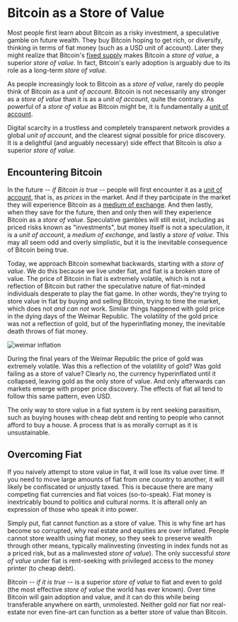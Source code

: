 # Bitcoin as a Store of Value

<!--
Lord Jesus Christ
Son of God
Have mercy on me, a sinner
-->

Most people first learn about Bitcoin
 as a risky investment,
 a speculative gamble on future wealth.
They buy Bitcoin hoping to get rich,
 or diversify,
 thinking in terms of fiat money
 (such as a USD unit of account).
Later they might realize that Bitcoin's
 [fixed supply](fixed-supply.md)
 makes Bitcoin a *store of value*, 
 a superior *store of value*.
In fact, Bitcoin's early adoption is
 arguably due to its
 role as a long-term *store of value*.

As people increasingly look to Bitcoin
 as a *store of value*, 
 rarely do people think of Bitcoin as a 
 *unit of account*.
Bitcoin
 is not necessarily any stronger
 as a *store of value*
 than it is as a 
 *unit of account*,
 quite the contrary.
As powerful of a *store of value* as Bitcoin
 might be, it is fundamentally a
 [unit of account](unit-of-account.md).

Digital scarcity in a trustless and 
 completely transparent network provides
 a global *unit of account*, and the
 clearest signal
 possible for price discovery.
It is a delightful 
 (and arguably necessary) side effect
 that Bitcoin is *also* a superior
 *store of value*.




## Encountering Bitcoin

In the future -- *if Bitcoin is true* --
 people will first encounter
 it as a [unit of account](unit-of-account.md),
 that is, as *prices* in the market.
And if they participate in the market
 they will experience Bitcoin as a
 [medium of exchange](medium-of-exchange.md).
And then lastly,
 when they save for the future,
 then and only then
 will they experience
 Bitcoin as a *store of value*.
Speculative gambles will still exist,
 including as priced risks known as "investments",
 but money itself is not a speculation,
 it is a *unit of account*,
 a *medium of exchange*,
 and lastly a *store of value*.
This may all seem odd and overly simplistic,
 but it is the inevitable
 consequence of Bitcoin being true.

Today, we approach Bitcoin somewhat
 backwards, starting with a
 *store of value*.
We do this
 because we live under fiat,
 and fiat is a broken
 store of value.
The price of Bitcoin in fiat
 is extremely volatile,
 which is not a reflection of Bitcoin
 but rather the speculative
 nature of fiat-minded individuals
 desperate to play the fiat game.
In other words, they're trying to store
 value in fiat by buying and selling Bitcoin,
 trying to time the market,
 which does not *and can not* work.
Similar things happened with gold price
 in the dying days of the Weimar Republic.
The volatility of the gold price was
 not a reflection of gold, but of the
 hyperinflating money,
 the inevitable death throws of fiat money.

![weimar inflation](/images/weimar_inflation.png)

During the final years of the Weimar Republic
 the price of gold was extremely volatile.
Was this a reflection of the volatility of
 gold? Was gold failing as a store of value?
Clearly no, the currency hyperinflated 
 until it collapsed, leaving gold as the only
 store of value.
And only afterwards can markets emerge
 with proper price discovery.
The effects of fiat all tend to follow this
 same pattern, even USD.

The only way to store value in
 a fiat system is by rent seeking
 parasitism, such as buying houses
 with cheap debt and renting
 to people who cannot
 afford to buy a house.
A process that is as morally corrupt
 as it is unsustainable.



## Overcoming Fiat

If you naively attempt to store value in fiat,
 it will lose its value over time.
If you need to move large amounts of fiat
 from one country to another,
 it will likely be confiscated or unjustly taxed.
This is because there are many competing
 fiat currencies and fiat voices (so-to-speak).
Fiat money is inextricably bound to politics
 and cultural norms.
It is afterall only an expression
 of those who speak it into power.

Simply put, fiat cannot function as 
 a store of value. This is why fine art
 has become so corrupted, why real estate
 and equities are over inflated.
People cannot store
 wealth using fiat money, so they seek
 to preserve wealth through other
 means, typically malinvesting
 (investing in index funds not as a priced risk,
 but as a malinvested *store of value*).
The only successful *store of value* under
 fiat is rent-seeking with privileged
 access to the money printer
 (to cheap debt).

Bitcoin -- *if it is true* -- is a superior *store of value*
 to fiat and even to gold
 (the most effective *store of value* the world has ever known).
Over time Bitcoin will gain adoption and value, 
 and it can do this while being 
 transferable anywhere on earth, unmolested.
Neither gold nor fiat nor real-estate nor even fine-art
 can function as a better store of value than Bitcoin.


